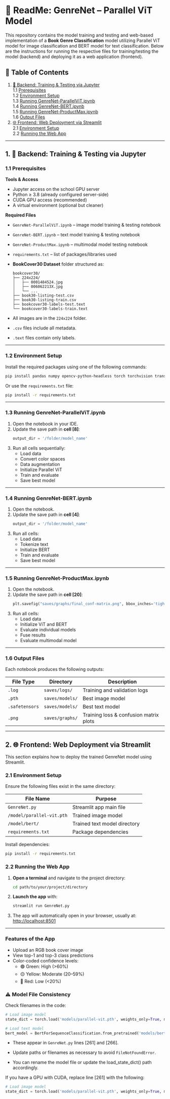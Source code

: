# 📘 ReadMe: GenreNet – Parallel ViT Model

This repository contains the model training and testing and web-based implementation of a **Book Genre Classification** model utilizing Parallel ViT model for image classification and BERT model for text classification. Below are the instructions for running the respective files for training/testing the model (backend) and deploying it as a web application (frontend).

## 📑 Table of Contents

1. [🧠 Backend: Training & Testing via Jupyter](#1-🧠-backend-training--testing-via-jupyter)  
    1.1 [Prerequisites](#11-prerequisites)  
    1.2 [Environment Setup](#12-environment-setup)  
    1.3 [Running GenreNet-ParallelViT.ipynb](#13-running-genrenet-parallelvitipynb)  
    1.4 [Running GenreNet-BERT.ipynb](#14-running-genrenet-bertipynb)  
    1.5 [Running GenreNet-ProductMax.ipynb](#15-running-genrenet-productmaxipynb)  
    1.6 [Output Files](#16-output-files)  
2. [🌐 Frontend: Web Deployment via Streamlit](#2-🌐-frontend-web-deployment-via-streamlit)  
    2.1 [Environment Setup](#21-environment-setup)  
    2.2 [Running the Web App](#22-running-the-web-app)  

---

## 1. 🧠 Backend: Training & Testing via Jupyter

### 1.1 Prerequisites

**Tools & Access**
- Jupyter access on the school GPU server  
- Python ≥ 3.8 (already configured server-side)  
- CUDA GPU access (recommended)  
- A virtual environment (optional but cleaner)  

**Required Files**
- `GenreNet-ParallelViT.ipynb` – image model training & testing notebook  
- `GenreNet-BERT.ipynb` – text model training & testing notebook  
- `GenreNet-ProductMax.ipynb` – multimodal model testing notebook  
- `requirements.txt` – list of packages/libraries used  

- **BookCover30 Dataset** folder structured as:
    ```
    bookcover30/
    ├── 224x224/
    │   ├── 0001484524.jpg
    │   ├── 006062213X.jpg
    │   └── ...
    ├── book30-listing-test.csv
    ├── book30-listing-train.csv
    ├── bookcover30-labels-test.text
    └── bookcover30-labels-train.text
    ```

- All images are in the `224x224` folder.  
- `.csv` files include all metadata.  
- `.text` files contain only labels.  

---

### 1.2 Environment Setup

Install the required packages using one of the following commands:

```bash
pip install pandas numpy opencv-python-headless torch torchvision transformers Pillow tqdm matplotlib seaborn scikit-learn timm
```

Or use the `requirements.txt` file:

```bash
pip install -r requirements.txt
```

---

### 1.3 Running GenreNet-ParallelViT.ipynb

1. Open the notebook in your IDE.  
2. Update the save path in **cell [8]**:  
   ```python
   output_dir = '/folder/model_name'
   ```
3. Run all cells sequentially:
    - Load data
    - Convert color spaces
    - Data augmentation
    - Initialize Parallel ViT
    - Train and evaluate
    - Save best model

---

### 1.4 Running GenreNet-BERT.ipynb

1. Open the notebook.  
2. Update the save path in **cell [4]**:  
   ```python
   output_dir = '/folder/model_name'
   ```
3. Run all cells:
    - Load data
    - Tokenize text
    - Initialize BERT
    - Train and evaluate
    - Save best model

---

### 1.5 Running GenreNet-ProductMax.ipynb

1. Open the notebook.  
2. Update the save path in **cell [20]**:  
   ```python
   plt.savefig("saves/graphs/final_conf-matrix.png", bbox_inches='tight')
   ```
3. Run all cells:
    - Load data
    - Initialize ViT and BERT
    - Evaluate individual models
    - Fuse results
    - Evaluate multimodal model

---

### 1.6 Output Files

Each notebook produces the following outputs:

| File Type     | Directory         | Description                            |
|---------------|-------------------|----------------------------------------|
| `.log`        | `saves/logs/`     | Training and validation logs           |
| `.pth`        | `saves/models/`   | Best image model                       |
| `.safetensors`| `saves/models/`   | Best text model                        |
| `.png`        | `saves/graphs/`   | Training loss & confusion matrix plots |

---

## 2. 🌐 Frontend: Web Deployment via Streamlit

This section explains how to deploy the trained GenreNet model using Streamlit.

### 2.1 Environment Setup

Ensure the following files exist in the same directory:

| File Name         | Purpose                                 |
|-------------------|------------------------------------------|
| `GenreNet.py`     | Streamlit app main file                  |
| `/model/parallel-vit.pth` | Trained image model              |
| `/model/bert/`    | Trained text model directory             |
| `requirements.txt`| Package dependencies                     |

Install dependencies:

```bash
pip install -r requirements.txt
```


### 2.2 Running the Web App

1. **Open a terminal** and navigate to the project directory:

   ```bash
   cd path/to/your/project/directory
   ```

2. **Launch the app** with:

   ```bash
   streamlit run GenreNet.py
   ```

3. The app will automatically open in your browser, usually at: [http://localhost:8501](http://localhost:8501)

---

### Features of the App

- Upload an RGB book cover image  
- View top-1 and top-3 class predictions  
- Color-coded confidence levels:
    - 🟢 Green: High (>60%)
    - 🟡 Yellow: Moderate (20–59%)
    - 🔴 Red: Low (<20%)


### ⚠️ Model File Consistency

Check filenames in the code:

```python
# Load image model
state_dict = torch.load('models/parallel-vit.pth', weights_only=True, map_location=torch.device('cpu'))

# Load text model
bert_model = BertForSequenceClassification.from_pretrained('models/bert', num_labels=30)
```

- These appear in `GenreNet.py` lines [261] and [266].

- Update paths or filenames as necessary to avoid `FileNotFoundError`.

- You can rename the model file or update the load_state_dict() path accordingly.

If you have a GPU with CUDA, replace line [261] with the following:
```python
# Load image model
state_dict = torch.load('models/parallel-vit.pth', weights_only=True, map_location=device)
```